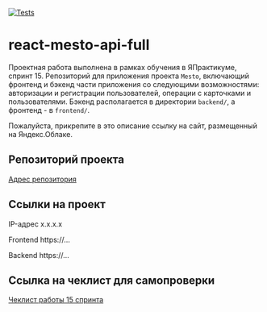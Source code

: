 [![Tests](https://github.com/yandex-praktikum/react-mesto-api-full-gha/actions/workflows/tests.yml/badge.svg)](https://github.com/yandex-praktikum/react-mesto-api-full-gha/actions/workflows/tests.yml)
# react-mesto-api-full
Проектная работа выполнена в рамках обучения в ЯПрактикуме, спринт 15.
Репозиторий для приложения проекта `Mesto`, включающий фронтенд и бэкенд части приложения со следующими возможностями: авторизации и регистрации пользователей, операции с карточками и пользователями. Бэкенд располагается в директории `backend/`, а фронтенд - в `frontend/`. 
  
Пожалуйста, прикрепите в это описание ссылку на сайт, размещенный на Яндекс.Облаке.

## Репозиторий проекта
[Адрес репозитория](https://github.com/MikhailSulim/react-mesto-api-full-gha)

## Ссылки на проект

IP-адрес x.x.x.x

Frontend https://...

Backend https://...

## Ссылка на чеклист для самопроверки
[Чеклист работы 15 спринта](https://code.s3.yandex.net/web-developer/checklists-pdf/new-program/checklist_15.pdf)


